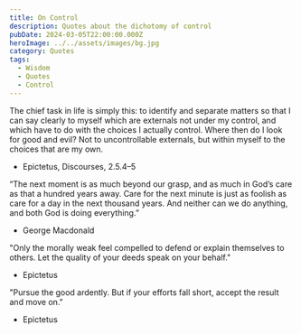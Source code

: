 ```yaml
---
title: On Control
description: Quotes about the dichotomy of control
pubDate: 2024-03-05T22:00:00.000Z
heroImage: ../../assets/images/bg.jpg
category: Quotes
tags:
  - Wisdom
  - Quotes
  - Control
---
```


The chief task in life is simply this: to identify and separate matters so that I can say clearly to myself which are externals not under my control, and which have to do with the choices I actually control. Where then do I look for good and evil? Not to uncontrollable externals, but within myself to the choices that are my own.
- Epictetus, Discourses, 2.5.4–5

“The next moment is as much beyond our grasp, and as much in God’s care as that a hundred years away. Care for the next minute is just as foolish as care for a day in the next thousand years. And neither can we do anything, and both God is doing everything.”
- George Macdonald

"Only the morally weak feel compelled to defend or explain themselves to others. Let the quality of your deeds speak on your behalf."
- Epictetus

"Pursue the good ardently. But if your efforts fall short, accept the result and move on."
- Epictetus

